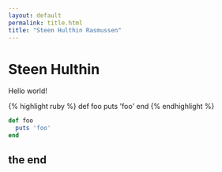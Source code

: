 ```yaml
---
layout: default
permalink: title.html
title: "Steen Hulthin Rasmussen"
---
```


# Steen Hulthin

Hello world! 


{% highlight ruby %}
def foo
  puts 'foo'
end
{% endhighlight %}

```ruby
def foo
  puts 'foo'
end
```


## the end

